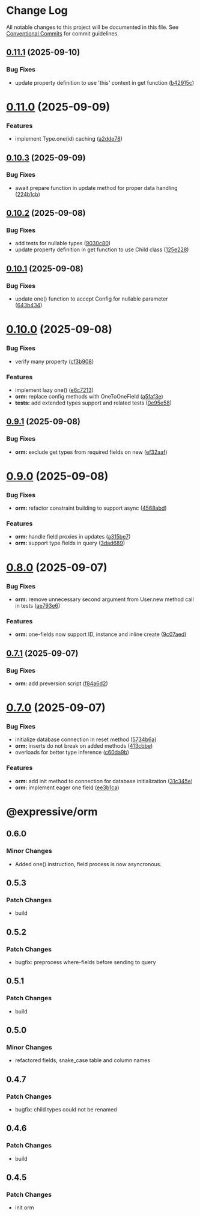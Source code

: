 # Change Log

All notable changes to this project will be documented in this file.
See [Conventional Commits](https://conventionalcommits.org) for commit guidelines.

## [0.11.1](https://github.com/gabeklein/orm/compare/@expressive/orm@0.11.0...@expressive/orm@0.11.1) (2025-09-10)


### Bug Fixes

* update property definition to use 'this' context in get function ([b42915c](https://github.com/gabeklein/orm/commit/b42915cd88957471d307d7112f5024b5c1bdff20))





# [0.11.0](https://github.com/gabeklein/orm/compare/@expressive/orm@0.10.3...@expressive/orm@0.11.0) (2025-09-09)


### Features

* implement Type.one(id) caching ([a2dde78](https://github.com/gabeklein/orm/commit/a2dde784c7a778027257492da30705d2f922d784))





## [0.10.3](https://github.com/gabeklein/orm/compare/@expressive/orm@0.10.2...@expressive/orm@0.10.3) (2025-09-09)


### Bug Fixes

* await prepare function in update method for proper data handling ([224b1cb](https://github.com/gabeklein/orm/commit/224b1cb1d0d21560efbfe608ae2fbd409644f238))





## [0.10.2](https://github.com/gabeklein/orm/compare/@expressive/orm@0.10.1...@expressive/orm@0.10.2) (2025-09-08)


### Bug Fixes

* add tests for nullable types ([9030c80](https://github.com/gabeklein/orm/commit/9030c80774116b0fc54f72296bac9c8fb5ab76e2))
* update property definition in get function to use Child class ([125e228](https://github.com/gabeklein/orm/commit/125e22891ee5bd41a158967b693a64e269896a5a))





## [0.10.1](https://github.com/gabeklein/orm/compare/@expressive/orm@0.10.0...@expressive/orm@0.10.1) (2025-09-08)


### Bug Fixes

* update one() function to accept Config<OneToOneField> for nullable parameter ([643b434](https://github.com/gabeklein/orm/commit/643b4347076a3a4b02b4eb8743b2dfb2c8450a0f))





# [0.10.0](https://github.com/gabeklein/orm/compare/@expressive/orm@0.9.1...@expressive/orm@0.10.0) (2025-09-08)


### Bug Fixes

* verify many property ([cf3b908](https://github.com/gabeklein/orm/commit/cf3b9080b8506a31fe4d9a36fc29bf5ad51041b8))


### Features

* implement lazy one() ([e6c7213](https://github.com/gabeklein/orm/commit/e6c72130f0ee100933f134922ec715114337e9f4))
* **orm:** replace config methods with OneToOneField ([a5faf3e](https://github.com/gabeklein/orm/commit/a5faf3e023990920d72df470e00f5497ecadf5c9))
* **tests:** add extended types support and related tests ([0e95e58](https://github.com/gabeklein/orm/commit/0e95e588de74def6ddd8baaacb27511a1d055b40))





## [0.9.1](https://github.com/gabeklein/orm/compare/@expressive/orm@0.9.0...@expressive/orm@0.9.1) (2025-09-08)


### Bug Fixes

* **orm:** exclude get types from required fields on new ([ef32aaf](https://github.com/gabeklein/orm/commit/ef32aaf95e4614d9bf1d6130b65b324c2b7555f8))





# [0.9.0](https://github.com/gabeklein/orm/compare/@expressive/orm@0.8.0...@expressive/orm@0.9.0) (2025-09-08)


### Bug Fixes

* **orm:** refactor constraint building to support async ([4568abd](https://github.com/gabeklein/orm/commit/4568abd50c2643150730e6fcb365cca069b3d10f))


### Features

* **orm:** handle field proxies in updates ([a315be7](https://github.com/gabeklein/orm/commit/a315be79a0458308fa0227bfd6d0f7adc4ef6ca7))
* **orm:** support type fields in query ([3dad689](https://github.com/gabeklein/orm/commit/3dad68903bcbc7c9d676cb70cdcef6968a0684c5))





# [0.8.0](https://github.com/gabeklein/orm/compare/@expressive/orm@0.7.1...@expressive/orm@0.8.0) (2025-09-07)


### Bug Fixes

* **orm:** remove unnecessary second argument from User.new method call in tests ([ae793e6](https://github.com/gabeklein/orm/commit/ae793e67ac4891291ccbaa0b07bcb646728eb092))


### Features

* **orm:** one-fields now support ID, instance and inline create ([9c07aed](https://github.com/gabeklein/orm/commit/9c07aed68a050e600920b5a91882b55b1ff0ebb5))





## [0.7.1](https://github.com/gabeklein/orm/compare/@expressive/orm@0.7.0...@expressive/orm@0.7.1) (2025-09-07)


### Bug Fixes

* **orm:** add preversion script ([f84a6d2](https://github.com/gabeklein/orm/commit/f84a6d2ef404d961cec3a3fe6f19c0db2a683f2b))





# [0.7.0](https://github.com/gabeklein/orm/compare/@expressive/orm@0.6.0...@expressive/orm@0.7.0) (2025-09-07)


### Bug Fixes

* initialize database connection in reset method ([5734b6a](https://github.com/gabeklein/orm/commit/5734b6aa72f2550ec5e913d646a7152896746a17))
* **orm:** inserts do not break on added methods ([413cbbe](https://github.com/gabeklein/orm/commit/413cbbe1ec6cd9586b0df7bd97d486265c591c64))
* overloads for better type inference ([c60da9b](https://github.com/gabeklein/orm/commit/c60da9b87f7a17917f14cf431f8dd199a73273aa))


### Features

* **orm:** add init method to connection for database initialization ([31c345e](https://github.com/gabeklein/orm/commit/31c345eff4de8fae7f3af03a0440696d7a44d0e9))
* **orm:** implement eager one field ([ee3b1ca](https://github.com/gabeklein/orm/commit/ee3b1ca80e005352c1b123f83c1414a1b33771fe))





# @expressive/orm

## 0.6.0

### Minor Changes

- Added one() instruction, field process is now asyncronous.

## 0.5.3

### Patch Changes

- build

## 0.5.2

### Patch Changes

- bugfix: preprocess where-fields before sending to query

## 0.5.1

### Patch Changes

- build

## 0.5.0

### Minor Changes

- refactored fields, snake_case table and column names

## 0.4.7

### Patch Changes

- bugfix: child types could not be renamed

## 0.4.6

### Patch Changes

- build

## 0.4.5

### Patch Changes

- init orm
